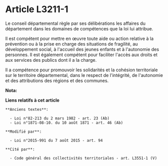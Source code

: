 # Article L3211-1

Le conseil départemental règle par ses délibérations les affaires du département dans les domaines de compétences que la loi
lui attribue. 

Il est compétent pour mettre en œuvre toute aide ou action relative à la prévention ou à la prise en charge des situations de
fragilité, au développement social, à l'accueil des jeunes enfants et à l'autonomie des personnes. Il est également compétent
pour faciliter l'accès aux droits et aux services des publics dont il a la charge. 

Il a  compétence  pour promouvoir les solidarités et la cohésion territoriale  sur le  territoire départemental, dans le
respect de l'intégrité, de  l'autonomie  et des attributions des régions et des communes.

**Nota:**



**Liens relatifs à cet article**

	**Anciens textes**:

	  - Loi n°82-213 du 2 mars 1982 - art. 23 (Ab)
	  - Loi n°1871-08-10. du 10 août 1871 - art. 46 (Ab)

	**Modifié par**:

	  - Loi n°2015-991 du 7 août 2015 - art. 94

	**Cité par**:

	  - Code général des collectivités territoriales - art. L3551-1 (V)
